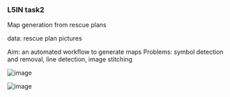 ### L5IN task2

Map generation from rescue plans

data: rescue plan pictures

Aim: an automated workflow to generate maps
Problems: symbol detection and removal, line detection, image stitching

![image](https://user-images.githubusercontent.com/36185863/146599481-d01d51e6-9f58-4797-b6a0-74cdff8cf6dd.png)

![image](https://user-images.githubusercontent.com/36185863/146599499-b1dcfa8c-1c52-44b4-a9eb-9867a9cd72cf.png)
